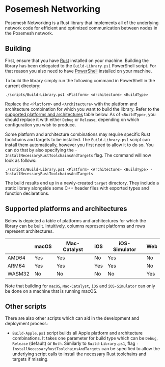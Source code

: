 # Posemesh Networking

Posemesh Networking is a Rust library that implements all of the underlying network code for efficient and optimized communication between nodes in the Posemesh network.

## Building

First, ensure that you have [Rust](https://www.rust-lang.org/tools/install) installed on your machine. Building the library has been delegated to the `Build-Library.ps1` PowerShell script. For that reason you also need to have [PowerShell](https://learn.microsoft.com/en-us/powershell/scripting/install/installing-powershell) installed on your machine.

To build the library simply run the following command in PowerShell in the current directory:

```
./scripts/Build-Library.ps1 <Platform> <Architecture> <BuildType>
```

Replace the `<Platform>` and `<Architecture>` with the platform and architecture combination for which you want to build the library. Refer to the [supported platforms and architectures](#supported-platforms-and-architectures) table below. As of `<BuildType>`, you should replace it with either `Debug` or `Release`, depending on which configuration you wish to produce.

Some platform and architecture combinations may require specific Rust toolchains and targets to be installed. The `Build-Library.ps1` script can install them automatically, however you first need to allow it to do so. You can do that by also specifying the `-InstallNecessaryRustToolchainsAndTargets` flag. The command will now look as follows:

```
./scripts/Build-Library.ps1 <Platform> <Architecture> <BuildType> -InstallNecessaryRustToolchainsAndTargets
```

The build results end up in a newly-created `target` directory. They include a static library alongside some C++ header files with exported types and function declarations.

## Supported platforms and architectures

Below is depicted a table of platforms and architectures for which the library can be built. Intuitively, columns represent platforms and rows represent architectures.

|        | macOS | Mac-Catalyst | iOS | iOS-Simulator | Web |
|--------|-------|--------------|-----|---------------|-----|
| AMD64  | Yes   | Yes          | No  | Yes           | No  |
| ARM64  | Yes   | Yes          | Yes | Yes           | No  |
| WASM32 | No    | No           | No  | No            | Yes |

Note that building for `macOS`, `Mac-Catalyst`, `iOS` and `iOS-Simulator` can only be done on a machine that is running macOS.

## Other scripts

There are also other scripts which can aid in the development and deployment process:

- `Build-Apple.ps1` script builds all Apple platform and architecture combinations. It takes one parameter for build type which can be `Debug`, `Release` (default) or `Both`. Similarly to `Build-Library.ps1`, flag `-InstallNecessaryRustToolchainsAndTargets` can be specified to allow the underlying script calls to install the necessary Rust toolchains and targets if missing.
